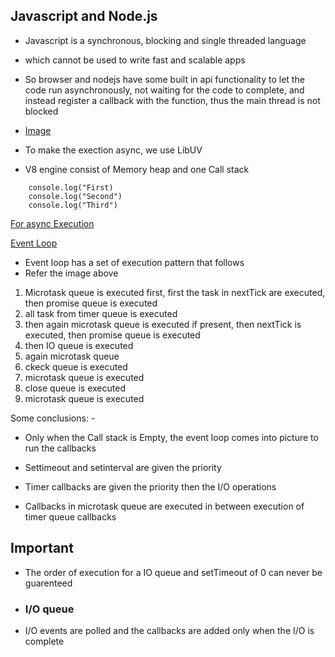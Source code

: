 ## Javascript and Node.js

- Javascript is a synchronous, blocking and single threaded language
- which cannot be used to write fast and scalable apps
- So browser and nodejs have some built in api functionality to let the code run asynchronously, not waiting for the code to complete, and instead register a callback with the function, thus the main thread is not blocked

- [Image](https://prnt.sc/0O262PrLRgSo)

- To make the exection async, we use LibUV

- V8 engine consist of Memory heap and one Call stack

```
    console.log("First)
    console.log("Second")
    console.log("Third")
```
[For async Execution](https://prnt.sc/HJXEO6FW3Von)

[Event Loop](https://prnt.sc/xmkCxv9lgsjI)


- Event loop has a set of execution pattern that follows
- Refer the image above

1. Microtask queue is executed first, first the task in nextTick are executed, then promise queue is executed
2. all task from timer queue is executed
3. then again microtask queue is executed if present, then nextTick is executed, then promise queue is executed
4. then IO queue is executed
5. again microtask queue
6. ckeck queue is executed
7. microtask queue is executed
8. close queue is executed
9. microtask queue is executed

Some conclusions: - 

- Only when the Call stack is Empty, the event loop comes into picture to run the callbacks
- Settimeout and setinterval are given the priority
- Timer callbacks are given the priority then the I/O operations

- Callbacks in microtask queue are executed in between execution of timer queue callbacks


## Important

- The order of execution for a IO queue and setTimeout of 0 can never be guarenteed

- ### I/O queue

- I/O events are polled and the callbacks are added only when the I/O is complete
